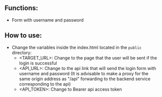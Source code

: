 ## Functions:
- Form with username and password

## How to use:

- Change the variables inside the index.html located in the `public` directory:
  - <TARGET_URL>: Change to the page that the user will be sent if the login is successful
  - <API_URL>: Change to the api link that will send the login form with username and password (It is advisable to make a proxy for the same origin address as "/api" forwarding to the backend service corresponding to the api)
  - <API_TOKEN>: Change to Bearer api access token